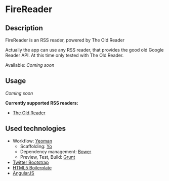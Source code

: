 # FireReader

## Description

FireReader is an RSS reader, powered by The Old Reader

Actually the app can use any RSS reader, that provides the good old Google Reader API. At this time only tested with The Old Reader.

Available: *Coming soon*

## Usage

*Coming soon*

**Currently supported RSS readers:**

* [The Old Reader](http://theoldreader.com/)

## Used technologies

* Workflow: [Yeoman](http://yeoman.io/)
	- Scaffolding: [Yo](https://github.com/yeoman/yo)
	- Dependency management: [Bower](http://bower.io/)
	- Preview, Test, Build: [Grunt](http://gruntjs.com/)
* [Twitter Bootstrap](http://getbootstrap.com/2.3.2/)
* [HTML5 Boilerplate](http://html5boilerplate.com/)
* [AngularJS](http://angularjs.org/)